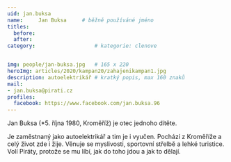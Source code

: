 ```yaml
---
uid: jan.buksa
name:     Jan Buksa  	# běžně používáné jméno
titles:
  before: 
  after:
category:                   # kategorie: clenove


img: people/jan-buksa.jpg   # 165 x 220
heroImg: articles/2020/kampan20/zahajenikampan1.jpg
description: autoelektrikář # kratký popis, max 160 znaků
mail:
- jan.buksa@pirati.cz
profiles:
  facebook: https://www.facebook.com/jan.buksa.96
---
```


Jan Buksa (*5. října 1980, Kroměříž) je otec jednoho dítěte.

Je zaměstnaný jako autoelektrikář a tim je i vyučen. Pochází z Kroměříže a celý život zde i žije. Věnuje se myslivosti, sportovní střelbě a lehké turistice. Volí Piráty, protože se mu líbí, jak do toho jdou a jak to dělají.
